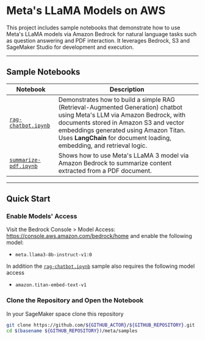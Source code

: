
# Meta's LLaMA Models on AWS

This project includes sample notebooks that demonstrate how to use Meta's LLaMA models via Amazon Bedrock for natural language tasks such as question answering and PDF interaction. It leverages Bedrock, S3 and SageMaker Studio for development and execution.

---

## Sample Notebooks

| Notebook             | Description |
|----------------------|-------------|
| [`rag-chatbot.ipynb`](samples/rag-chatbot.ipynb) | Demonstrates how to build a simple RAG (Retrieval-Augmented Generation) chatbot using Meta's LLM via Amazon Bedrock, with documents stored in Amazon S3 and vector embeddings generated using Amazon Titan. Uses **LangChain** for document loading, embedding, and retrieval logic. |
| [`summarize-pdf.ipynb`](samples/summarize-pdf.ipynb) | Shows how to use Meta's LLaMA 3 model via Amazon Bedrock to summarize content extracted from a PDF document.  |

---

## Quick Start

###  Enable Models' Access
Visit the Bedrock Console > Model Access: https://console.aws.amazon.com/bedrock/home and enable the following model:
- `meta.llama3-8b-instruct-v1:0`

In addition the [`rag-chatbot.ipynb`](samples/rag-chatbot.ipynb) sample also requires the following model access
- `amazon.titan-embed-text-v1`


### Clone the Repository and Open the Notebook
In your SageMaker space clone this repository
```bash
git clone https://github.com/${GITHUB_ACTOR}/${GITHUB_REPOSITORY}.git
cd $(basename ${GITHUB_REPOSITORY})/meta/samples
